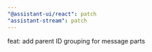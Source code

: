 ```yaml
---
"@assistant-ui/react": patch
"assistant-stream": patch
---
```


feat: add parent ID grouping for message parts